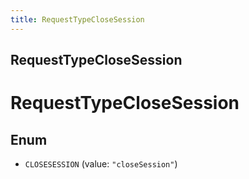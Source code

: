 ```yaml
---
title: RequestTypeCloseSession
---
```

## RequestTypeCloseSession


# RequestTypeCloseSession

## Enum


* `CLOSESESSION` (value: `"closeSession"`)



